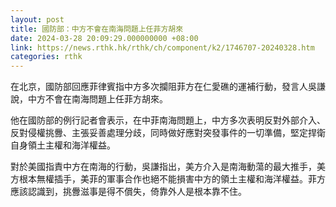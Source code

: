 ```yaml
---
layout: post
title: 國防部：中方不會在南海問題上任菲方胡來
date: 2024-03-28 20:09:29.000000000 +08:00
link: https://news.rthk.hk/rthk/ch/component/k2/1746707-20240328.htm
categories: rthk
---
```


在北京，國防部回應菲律賓指中方多次攔阻菲方在仁愛礁的運補行動，發言人吳謙說，中方不會在南海問題上任菲方胡來。

他在國防部的例行記者會表示，在中菲南海問題上，中方多次表明反對外部介入、反對侵權挑釁、主張妥善處理分歧，同時做好應對突發事件的一切準備，堅定捍衛自身領土主權和海洋權益。

對於美國指責中方在南海的行動，吳謙指出，美方介入是南海動蕩的最大推手，美方根本無權插手，美菲的軍事合作也絕不能損害中方的領土主權和海洋權益。菲方應該認識到，挑釁滋事是得不償失，倚靠外人是根本靠不住。
